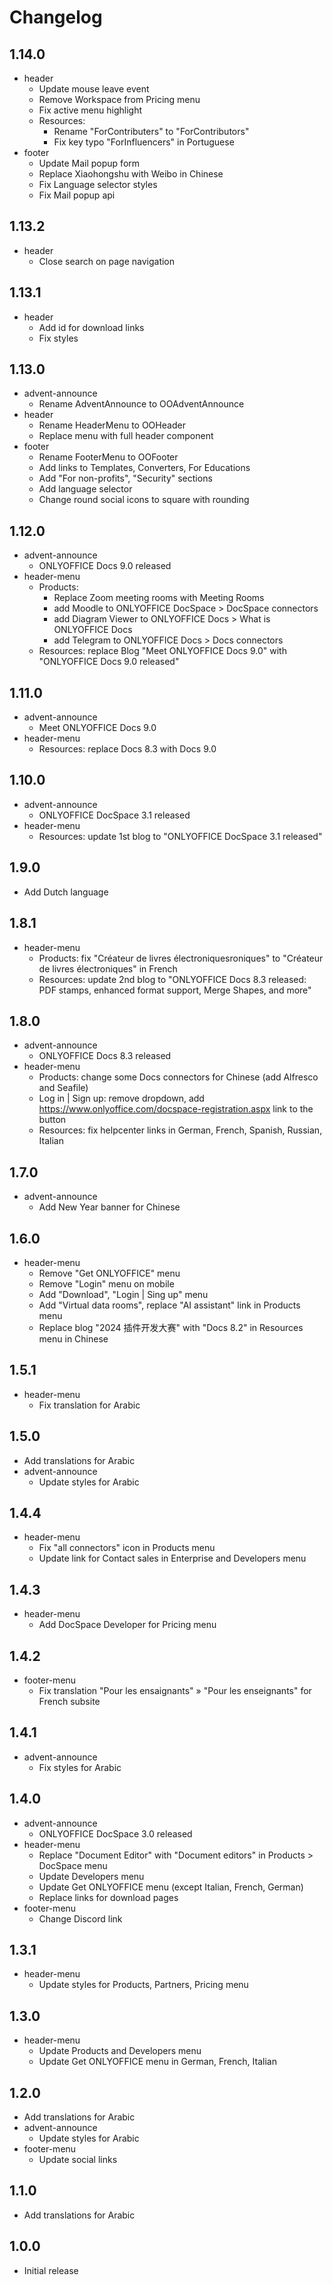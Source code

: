 # Changelog

## 1.14.0
- header
  - Update mouse leave event
  - Remove Workspace from Pricing menu
  - Fix active menu highlight
  - Resources: 
    + Rename "ForContributers" to "ForContributors"
    + Fix key typo "ForInfluencers" in Portuguese
- footer
  - Update Mail popup form
  - Replace Xiaohongshu with Weibo in Chinese
  - Fix Language selector styles
  - Fix Mail popup api

## 1.13.2
* header
  - Close search on page navigation

## 1.13.1
* header
  - Add id for download links
  - Fix styles

## 1.13.0
* advent-announce
  - Rename AdventAnnounce to OOAdventAnnounce
* header
  - Rename HeaderMenu to OOHeader
  - Replace menu with full header component
* footer
  - Rename FooterMenu to OOFooter
  - Add links to Templates, Converters, For Educations
  - Add "For non-profits", "Security" sections
  - Add language selector
  - Change round social icons to square with rounding

## 1.12.0
* advent-announce
  - ONLYOFFICE Docs 9.0 released
* header-menu
  - Products:
    + Replace Zoom meeting rooms with Meeting Rooms
    + add Moodle to ONLYOFFICE DocSpace > DocSpace connectors
    + add Diagram Viewer to ONLYOFFICE Docs > What is ONLYOFFICE Docs
    + add Telegram to ONLYOFFICE Docs > Docs connectors
  - Resources: replace Blog "Meet ONLYOFFICE Docs 9.0" with "ONLYOFFICE Docs 9.0 released"

## 1.11.0
* advent-announce
  - Meet ONLYOFFICE Docs 9.0
* header-menu
  - Resources: replace Docs 8.3 with Docs 9.0

## 1.10.0
* advent-announce
  - ONLYOFFICE DocSpace 3.1 released
* header-menu
  - Resources: update 1st blog to "ONLYOFFICE DocSpace 3.1 released"

## 1.9.0
* Add Dutch language

## 1.8.1
* header-menu
  - Products: fix "Créateur de livres électroniquesroniques" to "Créateur de livres électroniques" in French
  - Resources: update 2nd blog to "ONLYOFFICE Docs 8.3 released: PDF stamps, enhanced format support, Merge Shapes, and more"

## 1.8.0
* advent-announce
  - ONLYOFFICE Docs 8.3 released
* header-menu
  - Products: change some Docs connectors for Chinese (add Alfresco and Seafile)
  - Log in | Sign up: remove dropdown, add https://www.onlyoffice.com/docspace-registration.aspx link to the button
  - Resources: fix helpcenter links in German, French, Spanish, Russian, Italian

## 1.7.0
* advent-announce
  - Add New Year banner for Chinese

## 1.6.0
* header-menu
  - Remove "Get ONLYOFFICE" menu
  - Remove "Login" menu on mobile
  - Add "Download", "Login | Sing up" menu
  - Add "Virtual data rooms", replace "AI assistant" link in Products menu
  - Replace blog "2024 插件开发大赛" with "Docs 8.2" in Resources menu in Chinese

## 1.5.1
* header-menu
  - Fix translation for Arabic

## 1.5.0
* Add translations for Arabic
* advent-announce
  - Update styles for Arabic

## 1.4.4
* header-menu
  - Fix "all connectors" icon in Products menu
  - Update link for Contact sales in Enterprise and Developers menu

## 1.4.3
* header-menu
  - Add DocSpace Developer for Pricing menu

## 1.4.2
* footer-menu
  - Fix translation "Pour les ensaignants" » "Pour les enseignants" for French subsite

## 1.4.1
* advent-announce
  - Fix styles for Arabic

## 1.4.0
* advent-announce
  - ONLYOFFICE DocSpace 3.0 released
* header-menu
  - Replace "Document Editor" with "Document editors" in Products > DocSpace menu
  - Update Developers menu
  - Update Get ONLYOFFICE menu (except Italian, French, German)
  - Replace links for download pages
* footer-menu
  - Change Discord link

## 1.3.1
* header-menu
  - Update styles for Products, Partners, Pricing menu

## 1.3.0
* header-menu
  - Update Products and Developers menu
  - Update Get ONLYOFFICE menu in German, French, Italian

## 1.2.0
* Add translations for Arabic
* advent-announce
  - Update styles for Arabic
* footer-menu
  - Update social links

## 1.1.0
* Add translations for Arabic

## 1.0.0
* Initial release